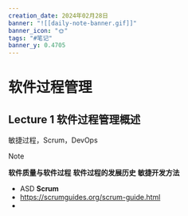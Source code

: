 ```yaml
---
creation_date: 2024年02月28日
banner: "![[daily-note-banner.gif]]"
banner_icon: "🌞"
tags: "#笔记"
banner_y: 0.4705
---
```


# 软件过程管理

## Lecture 1 软件过程管理概述

敏捷过程，Scrum，DevOps

> [!note] 

**软件质量与软件过程**
**软件过程的发展历史**
**敏捷开发方法**
- ASD
**Scrum**
- https://scrumguides.org/scrum-guide.html
- 



